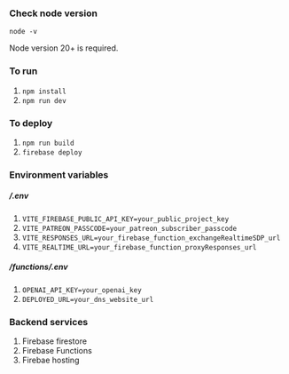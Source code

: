 ### Check node version

`node -v`

Node version 20+ is required.

### To run

1. `npm install`
2. `npm run dev`

### To deploy

1. `npm run build`
2. `firebase deploy`

### Environment variables

##### /.env

1. `VITE_FIREBASE_PUBLIC_API_KEY=your_public_project_key`
2. `VITE_PATREON_PASSCODE=your_patreon_subscriber_passcode`
3. `VITE_RESPONSES_URL=your_firebase_function_exchangeRealtimeSDP_url`
4. `VITE_REALTIME_URL=your_firebase_function_proxyResponses_url`

##### /functions/.env

1. `OPENAI_API_KEY=your_openai_key`
2. `DEPLOYED_URL=your_dns_website_url`

### Backend services

1. Firebase firestore
2. Firebase Functions
3. Firebae hosting
